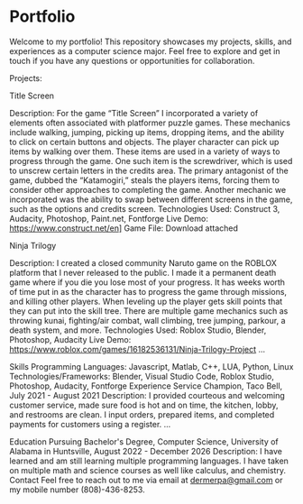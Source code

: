 # Portfolio
Welcome to my portfolio! This repository showcases my projects, skills, and experiences as a computer science major. Feel free to explore and get in touch if you have any questions or opportunities for collaboration.

Projects:

Title Screen

Description: For the game “Title Screen” I incorporated a variety of elements often associated with platformer puzzle games. These mechanics include walking, jumping, picking up items, dropping items, and the ability to click on certain buttons and objects. The player character can pick up items by walking over them. These items are used in a variety of ways to progress through the game. One such item is the screwdriver, which is used to unscrew certain letters in the credits area. The primary antagonist of the game, dubbed the “Katamogiri,” steals the players items, forcing them to consider other approaches to completing the game. Another mechanic we incorporated was the ability to swap between different screens in the game, such as the options and credits screen.
Technologies Used: Construct 3, Audacity, Photoshop, Paint.net, Fontforge
Live Demo: https://www.construct.net/en]
Game File: Download attached

Ninja Trilogy

Description: I created a closed community Naruto game on the ROBLOX platform that I never released to the public. I made it a permanent death game where if you die you lose most of your progress. It has weeks worth of time put in as the character has to progress the game through missions, and killing other players. When leveling up the player gets skill points that they can put into the skill tree. There are multiple game mechanics such as throwing kunai, fighting/air combat, wall climbing, tree jumping, parkour, a death system, and more.
Technologies Used: Roblox Studio, Blender, Photoshop, Audacity
Live Demo: https://www.roblox.com/games/16182536131/Ninja-Trilogy-Project
...

Skills
Programming Languages: Javascript, Matlab, C++, LUA, Python, Linux
Technologies/Frameworks: Blender, Visual Studio Code, Roblox Studio, Photoshop, Audacity, Fontforge
Experience
Service Champion, Taco Bell, July 2021 - August 2021
Description: I provided courteous and welcoming customer service, made sure food is hot and on time, the kitchen, lobby, and restrooms are clean. I input orders, prepared items, and completed payments for customers using a register.
...

Education
Pursuing Bachelor's Degree, Computer Science, University of Alabama in Huntsville, August 2022 - December 2026
Description: I have learned and am still learning multiple programming languages. I have taken on multiple math and science courses as well like calculus, and chemistry.
Contact
Feel free to reach out to me via email at dermerpa@gmail.com or my mobile number (808)-436-8253.
